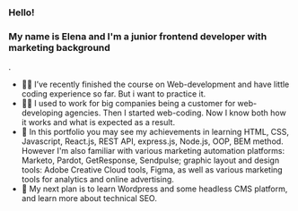 ### Hello!
### My name is Elena and I'm a junior frontend developer with marketing background 

.
- 🐱‍💻 I’ve recently finished the course on Web-development and have little coding experience so far. But i want to practice it.
- 🏋️‍♀️ I used to work for big companies being a customer for web-developing agencies. Then I started web-coding. Now I know both how it works and what is expected as a result.
- 💬 In this portfolio you may see my achievements in learning HTML, CSS, Javascript, React.js, REST API, express.js, Node.js, OOP, BEM method. However I'm also familiar with various marketing automation platforms: Marketo, Pardot, GetResponse, Sendpulse; graphic layout and design tools: Adobe Creative Cloud tools, Figma, as well as various marketing tools for analytics and online advertising. 
- 🚀 My next plan is to learn Wordpress and some headless CMS platform, and learn more about technical SEO.



